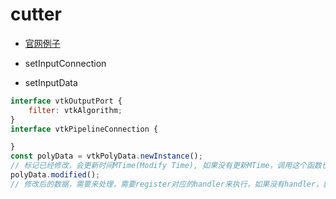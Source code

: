 # cutter

- [官网例子](https://kitware.github.io/vtk-js/examples/Cutter.html)

- setInputConnection
- setInputData
```js
interface vtkOutputPort {
    filter: vtkAlgorithm;
}
interface vtkPipelineConnection {

}
const polyData = vtkPolyData.newInstance();
// 标记已经修改，会更新时间MTime(Modify Time), 如果没有更新MTime，调用这个函数也不能主动触发
polyData.modified();
// 修改后的数据，需要来处理，需要register对应的handler来执行，如果没有handler，就不会相应modified。
```
